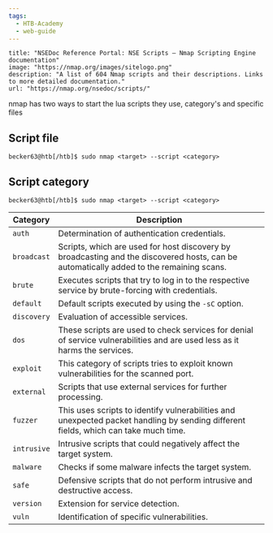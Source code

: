 ```yaml
---
tags:
  - HTB-Academy
  - web-guide
---
```

```embed
title: "NSEDoc Reference Portal: NSE Scripts — Nmap Scripting Engine documentation"
image: "https://nmap.org/images/sitelogo.png"
description: "A list of 604 Nmap scripts and their descriptions. Links to more detailed documentation."
url: "https://nmap.org/nsedoc/scripts/"
```

nmap has two ways to start the lua scripts they use, category's and specific files
## Script file
```shell
becker63@htb[/htb]$ sudo nmap <target> --script <category>
```
## Script category 
```shell
becker63@htb[/htb]$ sudo nmap <target> --script <category>
```

| **Category** | **Description**                                                                                                                         |
| ------------ | --------------------------------------------------------------------------------------------------------------------------------------- |
| `auth`       | Determination of authentication credentials.                                                                                            |
| `broadcast`  | Scripts, which are used for host discovery by broadcasting and the discovered hosts, can be automatically added to the remaining scans. |
| `brute`      | Executes scripts that try to log in to the respective service by brute-forcing with credentials.                                        |
| `default`    | Default scripts executed by using the `-sC` option.                                                                                     |
| `discovery`  | Evaluation of accessible services.                                                                                                      |
| `dos`        | These scripts are used to check services for denial of service vulnerabilities and are used less as it harms the services.              |
| `exploit`    | This category of scripts tries to exploit known vulnerabilities for the scanned port.                                                   |
| `external`   | Scripts that use external services for further processing.                                                                              |
| `fuzzer`     | This uses scripts to identify vulnerabilities and unexpected packet handling by sending different fields, which can take much time.     |
| `intrusive`  | Intrusive scripts that could negatively affect the target system.                                                                       |
| `malware`    | Checks if some malware infects the target system.                                                                                       |
| `safe`       | Defensive scripts that do not perform intrusive and destructive access.                                                                 |
| `version`    | Extension for service detection.                                                                                                        |
| `vuln`       | Identification of specific vulnerabilities.                                                                                             |

